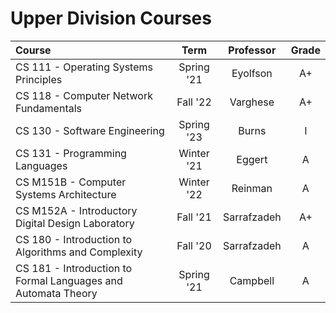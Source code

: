 # Upper Division Courses

| Course                                                       |    Term    |  Professor  | Grade |
| :----------------------------------------------------------- | :--------: | :---------: | :---: |
| CS 111 - Operating Systems Principles                        | Spring '21 |  Eyolfson   |  A+   |
| CS 118 - Computer Network Fundamentals                       |    Fall '22     |     Varghese     | A+ |
| CS 130 - Software Engineering                                |    Spring '23    |     Burns     |  I  |
| CS 131 - Programming Languages                               | Winter '21 |   Eggert    |   A   |
| CS M151B - Computer Systems Architecture                     | Winter '22 |   Reinman   |   A   |
| CS M152A - Introductory Digital Design Laboratory            |  Fall '21  | Sarrafzadeh |  A+   |
| CS 180 - Introduction to Algorithms and Complexity           |  Fall '20  | Sarrafzadeh |   A   |
| CS 181 - Introduction to Formal Languages and Automata Theory | Spring '21 |  Campbell   |   A   |